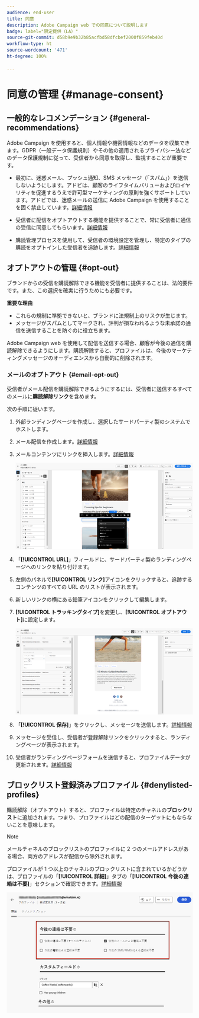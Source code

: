 ```yaml
---
audience: end-user
title: 同意
description: Adobe Campaign web での同意について説明します
badge: label="限定提供（LA）"
source-git-commit: d58b9e9b32b85acfbd58dfcbef2000f859feb40d
workflow-type: ht
source-wordcount: '471'
ht-degree: 100%

---
```


# 同意の管理 {#manage-consent}

## 一般的なレコメンデーション {#general-recommendations}

Adobe Campaign を使用すると、個人情報や機密情報などのデータを収集できます。GDPR（一般データ保護規則）やその他の適用されるプライバシー法などのデータ保護規制に従って、受信者から同意を取得し、監視することが重要です。

* 最初に、迷惑メール、プッシュ通知、SMS メッセージ（「スパム」）を送信しないようにします。アドビは、顧客のライフタイムバリューおよびロイヤリティを促進するうえで許可型マーケティングの原則を強くサポートしています。アドビでは、迷惑メールの送信に Adobe Campaign を使用することを固く禁止しています。[詳細情報](#denylisted-profiles)

* 受信者に配信をオプトアウトする機能を提供することで、常に受信者に通信の受信に同意してもらいます<!-- and keep honoring opt-out requests as quickly as possible-->。[詳細情報](#opt-out)

* 購読管理プロセスを使用して、受信者の環境設定を管理し、特定のタイプの購読をオプトインした受信者を追跡します。[詳細情報](../../delivery/using/about-services-and-subscriptions.md)

## オプトアウトの管理 {#opt-out}

ブランドからの受信を購読解除できる機能を受信者に提供することは、法的要件です。また、この選択を確実に行うためにも必要です。<!--Learn more about the applicable legislation in the [Adobe Campaign Classic v7 documentation](https://experienceleague.adobe.com/docs/campaign-classic/using/getting-started/privacy/privacy-and-recommendations.html?lang=ja#privacy-regulations){target="_blank"}.-->

**重要な理由**

* これらの規制に準拠できないと、ブランドに法規制上のリスクが生じます。
* メッセージがスパムとしてマークされ、評判が損なわれるような未承諾の通信を送信することを防ぐのに役立ちます。

Adobe Campaign web を使用して配信を送信する場合、顧客が今後の通信を購読解除できるようにします。購読解除すると、プロファイルは、今後のマーケティングメッセージのオーディエンスから自動的に削除されます。

### メールのオプトアウト {#email-opt-out}

受信者がメール配信を購読解除できるようにするには、受信者に送信するすべてのメールに&#x200B;**購読解除リンク**&#x200B;を含めます。

次の手順に従います。

1. 外部ランディングページを作成し、選択したサードパーティ製のシステムでホストします。

1. メール配信を作成します。[詳細情報](../email/create-email.md)

1. メールコンテンツにリンクを挿入します。[詳細情報](../email/message-tracking.md#insert-links)

   ![メールコンテンツにリンクを挿入](../email/assets/message-tracking-insert-link.png)

1. 「**[!UICONTROL URL]**」フィールドに、サードパーティ製のランディングページへのリンクを貼り付けます。

1. 左側のパネルで&#x200B;**[!UICONTROL リンク]**&#x200B;アイコンをクリックすると、追跡するコンテンツのすべての URL のリストが表示されます。

1. 新しいリンクの横にある鉛筆アイコンをクリックして編集します。

1. **[!UICONTROL トラッキングタイプ]**&#x200B;を変更し、**[!UICONTROL オプトアウト]**&#x200B;に設定します。

   ![オプトアウト用のトラッキングタイプを編集](../email/assets/message-tracking-edit-a-link.png)

1. 「**[!UICONTROL 保存]**」をクリックし、メッセージを送信します。[詳細情報](../monitor/prepare-send.md)

1. メッセージを受信し、受信者が登録解除リンクをクリックすると、ランディングページが表示されます。

1. 受信者がランディングページフォームを送信すると、プロファイルデータが更新されます。[詳細情報](#denylisted-profiles)

<!--Any other option available such as one-click opt-out link or List-Unsubscribe (to include an unsubscribe link in the email header) to enable opt-out in a delivery?-->

## ブロックリスト登録済みプロファイル {#denylisted-profiles}

購読解除（オプトアウト）すると、プロファイルは特定のチャネルの&#x200B;**ブロックリスト**&#x200B;に追加されます。つまり、プロファイルはどの配信のターゲットにもならないことを意味します。

>[!NOTE]
>
>メールチャネルのブロックリストのプロファイルに 2 つのメールアドレスがある場合、両方のアドレスが配信から除外されます。

プロファイルが 1 つ以上のチャネルのブロックリストに含まれているかどうかは、プロファイルの「**[!UICONTROL 詳細]**」タブの「**[!UICONTROL 今後の連絡は不要]**」セクションで確認できます。[詳細情報](../audience/about-recipients.md#access)

![プロファイルの詳細でブロックリストのステータスを確認](assets/profile-no-longer-contact.png)

<!--Denylisted status on quarantine list

Additionally, when recipients report your message as spam, or reply to an SMS message with a keyword such as "STOP", their address or phone number is quarantined with the **[!UICONTROL Denylisted]** status. Their profile is updated accordingly.

QUESTION: When a user marks an email as spam, is the profile's No longer contact section also updated? Apparently no (not the same = quarantine vs denylist)

>[!NOTE]
>
>The **[!UICONTROL Denylisted]** status refers to the address only, the profile is not on the denylist, so that the user continues receiving SMS messages and push notifications.

Learn more about Feedback loops in the [Delivery Best Practices Guide](https://experienceleague.adobe.com/docs/deliverability-learn/deliverability-best-practice-guide/transition-process/infrastructure.html?lang=ja#feedback-loops){target="_blank"}.

Learn more about quarantine in the [Campaign v8 (client console) documentation](https://experienceleague.adobe.com/docs/campaign/campaign-v8/send/failures/quarantines.html?lang=ja#non-deliverable-bounces){target="_blank"}.-->